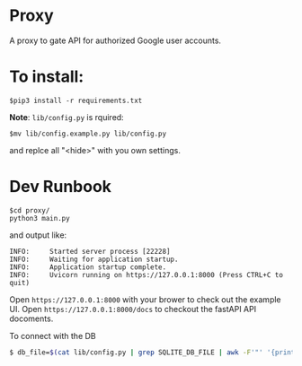 # Proxy
A proxy to gate API for authorized Google user accounts.

# To install:
```
$pip3 install -r requirements.txt
```

**Note**: `lib/config.py` is rquired:
```
$mv lib/config.example.py lib/config.py
```
and replce all "\<hide\>" with you own settings.


# Dev Runbook
```
$cd proxy/
python3 main.py
```
and output like:
```
INFO:     Started server process [22228]
INFO:     Waiting for application startup.
INFO:     Application startup complete.
INFO:     Uvicorn running on https://127.0.0.1:8000 (Press CTRL+C to quit)
```

Open `https://127.0.0.1:8000` with your brower to check out the example UI.
Open `https://127.0.0.1:8000/docs` to checkout the fastAPI API docoments. 



To connect with the DB 
```bash
$ db_file=$(cat lib/config.py | grep SQLITE_DB_FILE | awk -F'"' '{print $2}') ; sqlite3 $db_file
```